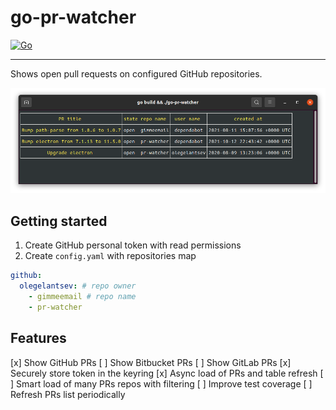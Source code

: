 # go-pr-watcher

[![Go](https://github.com/olegelantsev/go-pr-watcher/actions/workflows/go.yml/badge.svg)](https://github.com/olegelantsev/go-pr-watcher/actions/workflows/go.yml)

---

Shows open pull requests on configured GitHub repositories.

![go-pr-watcher screenshot](./doc/screenshot.png)

## Getting started

1. Create GitHub personal token with read permissions
2. Create `config.yaml` with repositories map

```yaml
github:
  olegelantsev: # repo owner
    - gimmeemail # repo name
    - pr-watcher
```

## Features

[x] Show GitHub PRs
[ ] Show Bitbucket PRs
[ ] Show GitLab PRs
[x] Securely store token in the keyring
[x] Async load of PRs and table refresh
[ ] Smart load of many PRs repos with filtering
[ ] Improve test coverage
[ ] Refresh PRs list periodically
